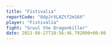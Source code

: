 ```yaml
---
title: "Fistivalia"
reportCode: "8dpJrVLAZtf2m16X"
player: "Fistivalia"
fight: "Gruul the Dragonkiller"
date: 2021-06-27T18:56:46.792000+00:00
---
```

